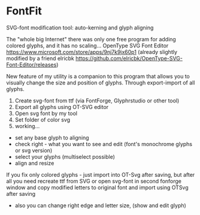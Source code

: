 # FontFit
SVG-font modification tool: auto-kerning and glyph aligning

The "whole big Internet" there was only one free program for adding colored glyphs, and it has no scaling... 
OpenType SVG Font Editor https://www.microsoft.com/store/apps/9nj7k9jx60p1 
(already slightly modified by a friend elricbk https://github.com/elricbk/OpenType-SVG-Font-Editor/releases) 

New feature of my utility is a companion to this program that allows you to visually change the size and position of glyphs. Through export-import of all glyphs.

1. Create svg-font from ttf (via FontForge, Glyphrstudio or other tool)
2. Export all glyphs using OT-SVG editor
3. Open svg font by my tool
4. Set folder of color svg
5. working...
- set any base glyph to aligning
- check right - what you want to see and edit (font's monochrome glyphs or svg version)
- select your glyphs (multiselect possible)
- align and resize

If you fix only colored glyphs - just import into OT-Svg after saving, but after  all you need recreate ttf from SVG or open svg-font in second fonforge window and copy modified letters to original font
and import using OTSvg after saving

- also you can change right edge and letter size, (show and edit glyph)

